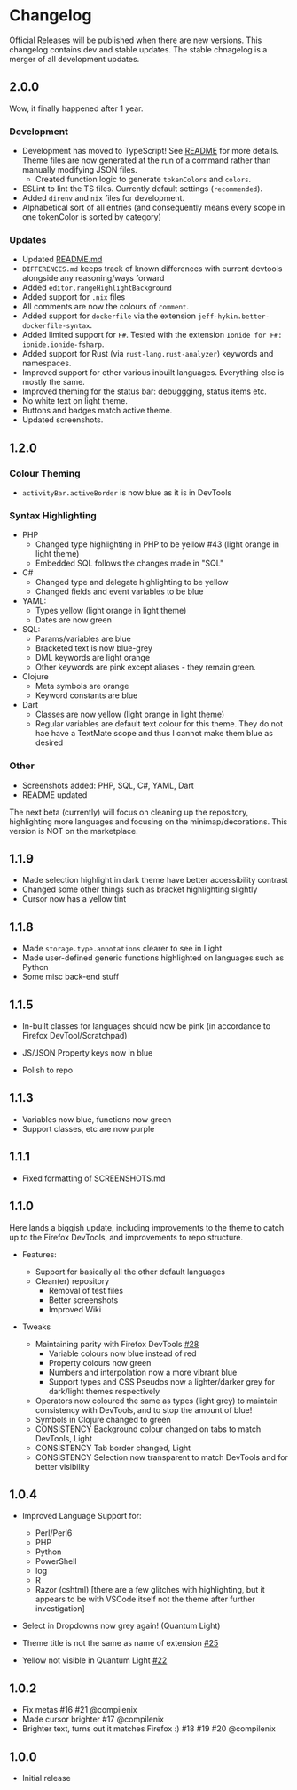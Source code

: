 # Changelog

Official Releases will be published when there are new versions. This changelog contains dev and stable updates. The stable chnagelog is a merger of all development updates.

## 2.0.0

Wow, it finally happened after 1 year.

### Development

- Development has moved to TypeScript! See [README](./README.md) for more details. Theme files are now generated at the run of a command rather than manually modifying JSON files.
  - Created function logic to generate `tokenColors` and `colors`.
- ESLint to lint the TS files. Currently default settings (`recommended`).
- Added `direnv` and `nix` files for development.
- Alphabetical sort of all entries (and consequently means every scope in one tokenColor is sorted by category)

### Updates

- Updated [README.md](./README.md)
- `DIFFERENCES.md` keeps track of known differences with current devtools alongside any reasoning/ways forward
- Added `editor.rangeHighlightBackground`
- Added support for `.nix` files
- All comments are now the colours of `comment`.
- Added support for `dockerfile` via the extension `jeff-hykin.better-dockerfile-syntax`.
- Added limited support for `F#`. Tested with the extension `Ionide for F#: ionide.ionide-fsharp`.
- Added support for Rust (via `rust-lang.rust-analyzer`) keywords and namespaces.
- Improved support for other various inbuilt languages. Everything else is mostly the same.
- Improved theming for the status bar: debuggging, status items etc.
- No white text on light theme.
- Buttons and badges match active theme.
- Updated screenshots.

## 1.2.0

### Colour Theming

- `activityBar.activeBorder` is now blue as it is in DevTools

### Syntax Highlighting

- PHP
  - Changed type highlighting in PHP to be yellow #43 (light orange in light theme)
  - Embedded SQL follows the changes made in "SQL"
- C#
  - Changed type and delegate highlighting to be yellow
  - Changed fields and event variables to be blue
- YAML:
  - Types yellow (light orange in light theme)
  - Dates are now green
- SQL:
  - Params/variables are blue
  - Bracketed text is now blue-grey
  - DML keywords are light orange
  - Other keywords are pink except aliases - they remain green.
- Clojure
  - Meta symbols are orange
  - Keyword constants are blue
- Dart
  - Classes are now yellow (light orange in light theme)
  - Regular variables are default text colour for this theme. They do not hae have a TextMate scope and thus I cannot make them blue as desired

### Other

- Screenshots added: PHP, SQL, C#, YAML, Dart
- README updated

The next beta (currently) will focus on cleaning up the repository, highlighting more languages and focusing on the minimap/decorations. This version is NOT on the marketplace.

## 1.1.9

- Made selection highlight in dark theme have better accessibility contrast
- Changed some other things such as bracket highlighting slightly
- Cursor now has a yellow tint

## 1.1.8

- Made `storage.type.annotations` clearer to see in Light
- Made user-defined generic functions highlighted on languages such as Python
- Some misc back-end stuff

## 1.1.5

- In-built classes for languages should now be pink (in accordance to Firefox DevTool/Scratchpad)
- JS/JSON Property keys now in blue

- Polish to repo

## 1.1.3

- Variables now blue, functions now green
- Support classes, etc are now purple

## 1.1.1

- Fixed formatting of SCREENSHOTS.md

## 1.1.0

Here lands a biggish update, including improvements to the theme to catch up to the Firefox DevTools, and improvements to repo structure.

- Features:

  - Support for basically all the other default languages
  - Clean(er) repository
    - Removal of test files
    - Better screenshots
    - Improved Wiki

- Tweaks
  - Maintaining parity with Firefox DevTools [#28](https://github.com/beastdestroyer/vscode-firefox-quantum-themes/issues/28)
    - Variable colours now blue instead of red
    - Property colours now green
    - Numbers and interpolation now a more vibrant blue
    - Support types and CSS Pseudos now a lighter/darker grey for dark/light themes respectively
  - Operators now coloured the same as types (light grey) to maintain consistency with DevTools, and to stop the amount of blue!
  - Symbols in Clojure changed to green
  - CONSISTENCY Background colour changed on tabs to match DevTools, Light
  - CONSISTENCY Tab border changed, Light
  - CONSISTENCY Selection now transparent to match DevTools and for better visibility

## 1.0.4

- Improved Language Support for:

  - Perl/Perl6
  - PHP
  - Python
  - PowerShell
  - log
  - R
  - Razor (cshtml) \[there are a few glitches with highlighting, but it appears to be with VSCode itself not the theme after further investigation]

- Select in Dropdowns now grey again! (Quantum Light)
- Theme title is not the same as name of extension [#25](https://github.com/beastdestroyer/vscode-firefox-quantum-themes/issues/25)
- Yellow not visible in Quantum Light [#22](https://github.com/beastdestroyer/vscode-firefox-quantum-themes/issues/22)

## 1.0.2

- Fix metas #16 #21 @compilenix
- Made cursor brighter #17 @compilenix
- Brighter text, turns out it matches Firefox :) #18 #19 #20 @compilenix

## 1.0.0

- Initial release
